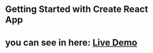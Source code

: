 # Getting Started with Create React App
# you can see in here: <a href="https://game-x-o-game.netlify.app/">Live Demo</a>